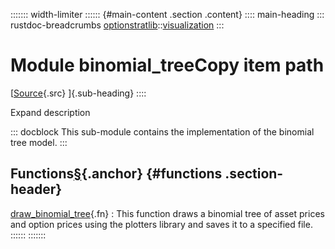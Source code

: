 ::::::: width-limiter
:::::: {#main-content .section .content}
:::: main-heading
::: rustdoc-breadcrumbs
[optionstratlib](../../index.html)::[visualization](../index.html)
:::

# Module binomial_treeCopy item path

[[Source](../../../src/optionstratlib/visualization/binomial_tree.rs.html#7-187){.src}
]{.sub-heading}
::::

Expand description

::: docblock
This sub-module contains the implementation of the binomial tree model.
:::

## Functions[§](#functions){.anchor} {#functions .section-header}

[draw_binomial_tree](fn.draw_binomial_tree.html "fn optionstratlib::visualization::binomial_tree::draw_binomial_tree"){.fn}
:   This function draws a binomial tree of asset prices and option
    prices using the plotters library and saves it to a specified file.
::::::
:::::::

